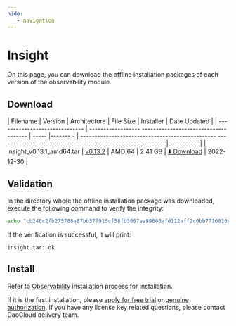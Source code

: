 ```yaml
---
hide:
   - navigation
---
```


# Insight

On this page, you can download the offline installation packages of each version of the observability module.

## Download

| Filename | Version | Architecture | File Size | Installer | Date Updated |
| ------------------------------ | ------------------ ------------------------------------- | ----- |------- - | ------------------------------------------------ -------------------------------------------------- -------- | ---------- |
| insight_v0.13.1_amd64.tar | [v0.13.2](../../insight/03ProductBrief/releasenote.md) | AMD 64 | 2.41 GB | [:arrow_down: Download](https://qiniu-download-public.daocloud.io/DaoCloud_Enterprise/insight_v0.13.1_amd64.tar) | 2022-12-30 |

## Validation

In the directory where the offline installation package was downloaded, execute the following command to verify the integrity:

```sh
echo "cb246c2fb275780a87bb37f915cf58fb3097aa99606afd112aff2c0bb7716816ed96ca10260a0dffed0228bb33fa466310b10e8dad6c49c12351fbe48036bbbf  dist/offline/insight_v0.13.1_amd64.tar" | sha512sum -c
```

If the verification is successful, it will print:

```none
insight.tar: ok
```

## Install

Refer to [Observability](../../insight/06UserGuide/01quickstart/offlineInstall.md) installation process for installation.

If it is the first installation, please [apply for free trial](../../dce/license0.md) or [genuine authorization](https://qingflow.com/f/e3291647).
If you have any license key related questions, please contact DaoCloud delivery team.
